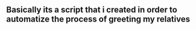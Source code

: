 ## Basically its a script that i created in order to automatize the process of greeting my relatives
